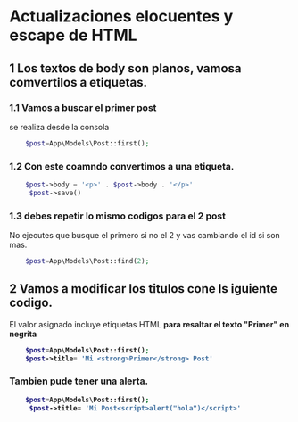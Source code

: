 # Actualizaciones elocuentes y escape de HTML

## 1 Los textos de body son planos, vamosa  comvertilos a etiquetas.

### 1.1 Vamos a buscar el primer post
se realiza desde la consola
```php
    $post=App\Models\Post::first();
```
### 1.2 Con este coamndo convertimos a una etiqueta.
```php
    $post->body = '<p>' . $post->body . '</p>'
     $post->save()
```
### 1.3 debes repetir lo mismo codigos para el 2 post
No ejecutes que busque el primero si no el 2 y vas cambiando el id si son mas.
```php
    $post=App\Models\Post::find(2);
```
##  2  Vamos a modificar los titulos cone ls iguiente codigo.
El valor asignado incluye etiquetas HTML <strong> para resaltar el texto "Primer" en negrita
```php
    $post=App\Models\Post::first();
    $post->title= 'Mi <strong>Primer</strong> Post'
```
### Tambien pude tener una alerta.
```php
    $post=App\Models\Post::first();
     $post->title= 'Mi Post<script>alert("hola")</script>'
```
